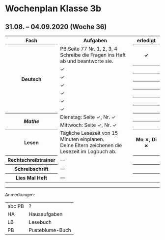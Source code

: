 
<body style="font:100% "Times New Roman">
                                        
<h1>Wochenplan Klasse 3b</h1>
<h2>31.08. – 04.09.2020 (Woche 36)</h2>

<table style="order:1px solid #333; border-collapse:collapse; border-spacing:0">
  <tr>
    <th>Fach
    <th>Aufgaben
    <th>erledigt
  <tr>
    <th rowspan="7">Deutsch
    <td>PB Seite 77 Nr. 1, 2, 3, 4<br>Schreibe die Fragen ins Heft ab und beantworte sie.
    <th>✓
  <tr>
    <td>✓
    <th>
  <tr>
    <td>✓
    <th>
  <tr>
    <td>✓
    <th>
  <tr>
    <td>✓
    <th>
  <tr>
    <td>✓
    <th>
  <tr>
    <td>✓
    <th>
  <tr>
    <th rowspan="2"><i>Mathe</i>
    <td>Dienstag: Seite ✓, Nr. ✓
    <th>
  <tr>
    <td>Mittwoch: Seite ✓, Nr. ✓
    <th>
  <tr>
    <th>Lesen
    <td>Tägliche Lesezeit von 15 Minuten einplanen.
      <br>Deine Eltern zeichenen die Lesezeit im Logbuch ab.
    <th>Mo ✗, Di ✗
  <tr>
    <th>Rechtschreibtrainer
    <td>—
    <th>
  <tr>
    <th>Schreibschrift
    <td>—
    <th>
  <tr>
    <th>Lies Mal Heft
    <td>—
    <th>
</table>


<hr>
<p>Anmerkungen:</p>

<table>
  <tr>
    <td>abc PB
    <td>?
  <tr>
    <td>HA
    <td>Hausaufgaben
  <tr>
    <td>LB
    <td>Lesebuch
  <tr>
    <td>PB
    <td>Pusteblume-Buch
</table>
  </body>
